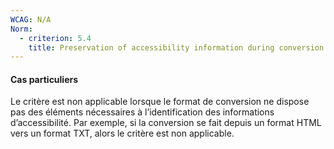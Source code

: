 ```yaml
---
WCAG: N/A
Norm:
  - criterion: 5.4
    title: Preservation of accessibility information during conversion
---
```


#### Cas particuliers

Le critère est non applicable lorsque le format de conversion ne dispose pas des éléments nécessaires à l’identification des informations d’accessibilité. Par exemple, si la conversion se fait depuis un format HTML vers un format TXT, alors le critère est non applicable.
